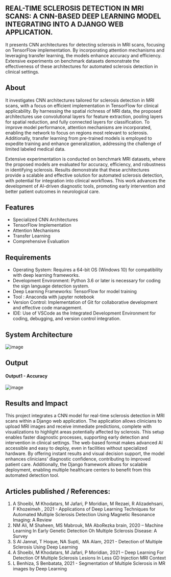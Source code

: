 ## REAL-TIME SCLEROSIS DETECTION IN MRI SCANS: A CNN-BASED DEEP LEARNING MODEL INTEGRATING INTO A DJANGO WEB APPLICATION.
It presents CNN architectures for detecting sclerosis in MRI scans, focusing on TensorFlow implementation. By incorporating attention mechanisms and leveraging transfer learning, the models enhance accuracy and efficiency. Extensive experiments on benchmark datasets demonstrate the effectiveness of these architectures for automated sclerosis detection in clinical settings.

## About
It investigates CNN architectures tailored for sclerosis detection in MRI scans, with a focus on efficient implementation in TensorFlow for clinical applicability. By harnessing the spatial richness of MRI data, the proposed architectures use convolutional layers for feature extraction, pooling layers for spatial reduction, and fully connected layers for classification. To improve model performance, attention mechanisms are incorporated, enabling the network to focus on regions most relevant to sclerosis. Additionally, transfer learning from pre-trained models is employed to expedite training and enhance generalization, addressing the challenge of limited labeled medical data.

Extensive experimentation is conducted on benchmark MRI datasets, where the proposed models are evaluated for accuracy, efficiency, and robustness in identifying sclerosis. Results demonstrate that these architectures provide a scalable and effective solution for automated sclerosis detection, with potential for integration into clinical workflows. This work advances the development of AI-driven diagnostic tools, promoting early intervention and better patient outcomes in neurological care.
## Features

- Specialized CNN Architectures
- TensorFlow Implementation
- Attention Mechanisms
- Transfer Learning
- Comprehensive Evaluation

## Requirements

* Operating System: Requires a 64-bit OS (Windows 10) for compatibility with deep learning frameworks.
* Development Environment: Python 3.6 or later is necessary for coding the sign language detection system.
* Deep Learning Frameworks: TensorFlow for model training
* Tool : Anaconda with jupyter notebook
* Version Control: Implementation of Git for collaborative development and effective code management.
* IDE: Use of VSCode as the Integrated Development Environment for coding, debugging, and version control integration.


## System Architecture

![image](https://github.com/user-attachments/assets/0c0d7635-8b7a-488b-9ee9-8716d09e06c1)


## Output

#### Output1 - Accuracy

![image](https://github.com/user-attachments/assets/ceafcd0f-ecb2-41af-a70f-0c4be6584d9e)



## Results and Impact
This project integrates a CNN model for real-time sclerosis detection in MRI scans within a Django web application. The application allows clinicians to upload MRI images and receive immediate predictions, complete with visualizations to highlight areas potentially affected by sclerosis. This setup enables faster diagnostic processes, supporting early detection and intervention in clinical settings. The web-based format makes advanced AI accessible and easy to deploy, even in facilities without specialized hardware. By offering instant results and visual decision support, the model enhances clinicians' diagnostic confidence, contributing to improved patient care. Additionally, the Django framework allows for scalable deployment, enabling multiple healthcare centers to benefit from this automated detection tool.

## Articles published / References:

1. A Shoeibi, M Khodatars, M Jafari, P Moridian, M Rezaei, R Alizadehsani, F Khozeimeh , 2021 - Applications of Deep Learning Techniques for Automated Multiple Sclerosis Detection Using Magnetic Resonance Imaging: A Review 
2. NM Ali, M Shaheen, MS Mabrouk, MA AboRezka brain, 2020 – Machine Learning In Early Genetic Detection Oh Multiple Sclerosis Disease: A Survey
3. S Al Jannat, T Hoque, NA Supti,  MA Alam, 2021 - Detection of Multiple Sclerosis  Using Deep Learning
4. A Shoeibi, M Khodatars, M Jafari, P Moridian, 2021 – Deep Learning For Detection Of Multiple Sclerosis Lesions In Less GD Injection MRI Context 
5. L Benhiza, S Benbatata,  2021 - Segmentation of Multiple Sclerosis in MR images by Deep Learning




